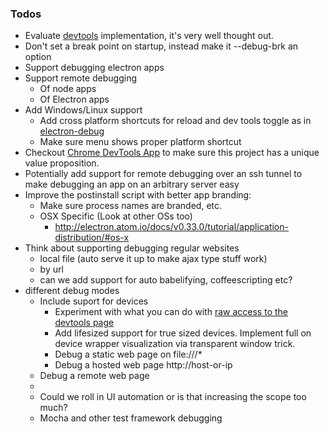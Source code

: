 ### Todos

  - Evaluate [devtools](https://mattdesl.svbtle.com/debugging-nodejs-in-chrome-devtools) implementation, it's very well thought out.
  - Don't set a break point on startup, instead make it --debug-brk an option
  - Support debugging electron apps
  - Support remote debugging
    - Of node apps
    - Of Electron apps
  - Add Windows/Linux support
    - Add cross platform shortcuts for reload and dev tools toggle as in [electron-debug](https://www.npmjs.com/package/electron-debug)
    - Make sure menu shows proper platform shortcut
  - Checkout [Chrome DevTools App](https://kenneth.io/blog/2014/12/28/taking-chrome-devtools-outside-the-browser/) to make sure this project has a unique value proposition.
  - Potentially add support for remote debugging over an ssh tunnel to make debugging an app on an arbitrary server easy
  - Improve the postinstall script with better app branding:
    - Make sure process names are branded, etc.
    - OSX Specific (Look at other OSs too)
      - http://electron.atom.io/docs/v0.33.0/tutorial/application-distribution/#os-x
  - Think about supporting debugging regular websites
    - local file (auto serve it up to make ajax type stuff work)
    - by url
    - can we add support for auto babelifying, coffeescripting etc?
  - different debug modes
    - Include suport for devices
      - Experiment with what you can do with [raw access to the devtools page](https://github.com/atom/electron/issues/3221#issuecomment-151350686)
      - Add lifesized support for true sized devices. Implement full on device wrapper visualization via transparent window trick.
      - Debug a static web page on file:///*
      - Debug a hosted web page http://host-or-ip
    - Debug a remote web page
    -
    - Could we roll in UI automation or is that increasing the scope too much?
    - Mocha and other test framework debugging
  
